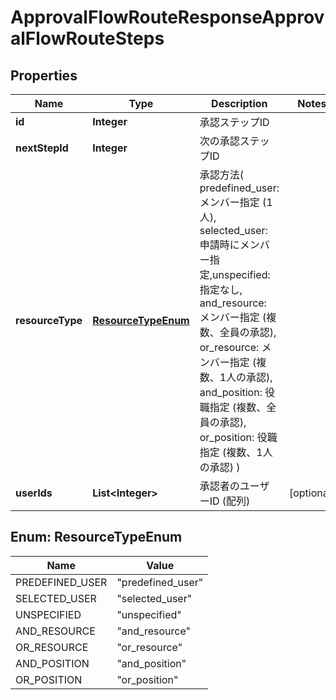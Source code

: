 

# ApprovalFlowRouteResponseApprovalFlowRouteSteps


## Properties

| Name | Type | Description | Notes |
|------------ | ------------- | ------------- | -------------|
|**id** | **Integer** | 承認ステップID |  |
|**nextStepId** | **Integer** | 次の承認ステップID |  |
|**resourceType** | [**ResourceTypeEnum**](#ResourceTypeEnum) | 承認方法( predefined_user: メンバー指定 (1人), selected_user: 申請時にメンバー指定,unspecified: 指定なし, and_resource: メンバー指定 (複数、全員の承認), or_resource: メンバー指定 (複数、1人の承認), and_position: 役職指定 (複数、全員の承認), or_position: 役職指定 (複数、1人の承認) )  |  |
|**userIds** | **List&lt;Integer&gt;** | 承認者のユーザーID (配列) |  [optional] |



## Enum: ResourceTypeEnum

| Name | Value |
|---- | -----|
| PREDEFINED_USER | &quot;predefined_user&quot; |
| SELECTED_USER | &quot;selected_user&quot; |
| UNSPECIFIED | &quot;unspecified&quot; |
| AND_RESOURCE | &quot;and_resource&quot; |
| OR_RESOURCE | &quot;or_resource&quot; |
| AND_POSITION | &quot;and_position&quot; |
| OR_POSITION | &quot;or_position&quot; |



